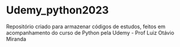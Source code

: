 # Udemy_python2023
Repositório criado para armazenar códigos de estudos, feitos em acompanhamento do curso de Python pela Udemy - Prof Luiz Otávio Miranda
